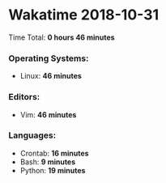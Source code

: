 # Wakatime 2018-10-31

Time Total: **0 hours 46 minutes**

### Operating Systems:
- Linux: **46 minutes** 

### Editors:
- Vim: **46 minutes** 

### Languages:
- Crontab: **16 minutes** 
- Bash: **9 minutes** 
- Python: **19 minutes** 

